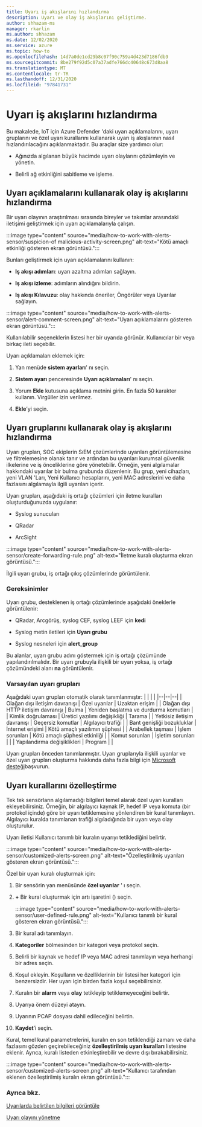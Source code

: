 ```yaml
---
title: Uyarı iş akışlarını hızlandırma
description: Uyarı ve olay iş akışlarını geliştirme.
author: shhazam-ms
manager: rkarlin
ms.author: shhazam
ms.date: 12/02/2020
ms.service: azure
ms.topic: how-to
ms.openlocfilehash: 14d7a0de1cd29b8c07f90c759a4d423d7186fdb9
ms.sourcegitcommit: 8be279f92d5c07a37adfe766dc40648c673d8aa8
ms.translationtype: MT
ms.contentlocale: tr-TR
ms.lasthandoff: 12/31/2020
ms.locfileid: "97841731"
---
```

# <a name="accelerate-alert-workflows"></a>Uyarı iş akışlarını hızlandırma

Bu makalede, IoT için Azure Defender 'daki uyarı açıklamalarını, uyarı gruplarını ve özel uyarı kurallarını kullanarak uyarı iş akışlarının nasıl hızlandırılacağını açıklanmaktadır.  Bu araçlar size yardımcı olur:

- Ağınızda algılanan büyük hacimde uyarı olaylarını çözümleyin ve yönetin.

- Belirli ağ etkinliğini sabitleme ve işleme.

## <a name="accelerate-incident-workflows-by-using-alert-comments"></a>Uyarı açıklamalarını kullanarak olay iş akışlarını hızlandırma

Bir uyarı olayının araştırılması sırasında bireyler ve takımlar arasındaki iletişimi geliştirmek için uyarı açıklamalarıyla çalışın.

:::image type="content" source="media/how-to-work-with-alerts-sensor/suspicion-of malicious-activity-screen.png" alt-text="Kötü amaçlı etkinliği gösteren ekran görüntüsü.":::

Bunları geliştirmek için uyarı açıklamalarını kullanın:

- **Iş akışı adımları**: uyarı azaltma adımları sağlayın.

- **Iş akışı izleme**: adımların alındığını bildirin.

- **Iş akışı Kılavuzu**: olay hakkında öneriler, Öngörüler veya Uyarılar sağlayın.

:::image type="content" source="media/how-to-work-with-alerts-sensor/alert-comment-screen.png" alt-text="Uyarı açıklamalarını gösteren ekran görüntüsü.":::

Kullanılabilir seçeneklerin listesi her bir uyarıda görünür. Kullanıcılar bir veya birkaç ileti seçebilir.

Uyarı açıklamaları eklemek için:

1. Yan menüde **sistem ayarları**' nı seçin.

2. **Sistem ayarı** penceresinde **Uyarı açıklamaları**' nı seçin.

3. Yorum **Ekle** kutusuna açıklama metnini girin. En fazla 50 karakter kullanın. Virgüller izin verilmez.

4. **Ekle**’yi seçin.

## <a name="accelerate-incident-workflows-by-using-alert-groups"></a>Uyarı gruplarını kullanarak olay iş akışlarını hızlandırma

Uyarı grupları, SOC ekiplerin SıEM çözümlerinde uyarıları görüntülemesine ve filtrelemesine olanak tanır ve ardından bu uyarıları kurumsal güvenlik ilkelerine ve iş önceliklerine göre yönetebilir. Örneğin, yeni algılamalar hakkındaki uyarılar bir bulma grubunda düzenlenir. Bu grup, yeni cihazları, yeni VLAN 'Ları, Yeni Kullanıcı hesaplarını, yeni MAC adreslerini ve daha fazlasını algılamayla ilgili uyarıları içerir.

Uyarı grupları, aşağıdaki iş ortağı çözümleri için iletme kuralları oluşturduğunuzda uygulanır:

  - Syslog sunucuları

  - QRadar

  - ArcSight

:::image type="content" source="media/how-to-work-with-alerts-sensor/create-forwarding-rule.png" alt-text="İletme kuralı oluşturma ekran görüntüsü.":::

İlgili uyarı grubu, iş ortağı çıkış çözümlerinde görüntülenir. 

### <a name="requirements"></a>Gereksinimler

Uyarı grubu, desteklenen iş ortağı çözümlerinde aşağıdaki öneklerle görüntülenir:

  - QRadar, Arcgörüş, syslog CEF, syslog LEEF için **kedi**

  - Syslog metin iletileri için **Uyarı grubu**

  - Syslog nesneleri için **alert_group**

Bu alanlar, uyarı grubu adını göstermek için iş ortağı çözümünde yapılandırılmalıdır. Bir uyarı grubuyla ilişkili bir uyarı yoksa, iş ortağı çözümündeki alanı **na** görüntülenir.

### <a name="default-alert-groups"></a>Varsayılan uyarı grupları

Aşağıdaki uyarı grupları otomatik olarak tanımlanmıştır:
|  |  |  |
|--|--|--|
| Olağan dışı iletişim davranışı | Özel uyarılar | Uzaktan erişim |
| Olağan dışı HTTP iletişim davranışı | Bulma | Yeniden başlatma ve durdurma komutları |
| Kimlik doğrulaması | Üretici yazılımı değişikliği | Tarama |
| Yetkisiz iletişim davranışı | Geçersiz komutlar | Algılayıcı trafiği |
| Bant genişliği bozukluklar | İnternet erişimi | Kötü amaçlı yazılımın şüphesi |
| Arabellek taşması | İşlem sorunları | Kötü amaçlı şüphesi etkinliği |
| Komut sorunları | İşletim sorunları |  |
| Yapılandırma değişiklikleri | Program |  |

Uyarı grupları önceden tanımlanmıştır. Uyarı gruplarıyla ilişkili uyarılar ve özel uyarı grupları oluşturma hakkında daha fazla bilgi için [Microsoft desteği](https://support.microsoft.com/supportforbusiness/productselection?sapId=82c88f35-1b8e-f274-ec11-c6efdd6dd099)başvurun.

## <a name="customize-alert-rules"></a>Uyarı kurallarını özelleştirme

Tek tek sensörların algılamadığı bilgileri temel alarak özel uyarı kuralları ekleyebilirsiniz. Örneğin, bir algılayıcı kaynak IP, hedef IP veya komuta (bir protokol içinde) göre bir uyarı tetiklemesine yönlendiren bir kural tanımlayın. Algılayıcı kuralda tanımlanan trafiği algıladığında bir uyarı veya olay oluşturulur.

Uyarı iletisi Kullanıcı tanımlı bir kuralın uyarıyı tetiklediğini belirtir.

:::image type="content" source="media/how-to-work-with-alerts-sensor/customized-alerts-screen.png" alt-text="Özelleştirilmiş uyarıları gösteren ekran görüntüsü.":::

Özel bir uyarı kuralı oluşturmak için:

1. Bir sensörin yan menüsünde **özel uyarılar** ' ı seçin.
1. **+** Bir kural oluşturmak için artı işaretini () seçin.

   :::image type="content" source="media/how-to-work-with-alerts-sensor/user-defined-rule.png" alt-text="Kullanıcı tanımlı bir kural gösteren ekran görüntüsü.":::

1. Bir kural adı tanımlayın.
1. **Kategoriler** bölmesinden bir kategori veya protokol seçin.
1. Belirli bir kaynak ve hedef IP veya MAC adresi tanımlayın veya herhangi bir adres seçin.
1. Koşul ekleyin. Koşulların ve özelliklerinin bir listesi her kategori için benzersizdir. Her uyarı için birden fazla koşul seçebilirsiniz.
1. Kuralın bir **alarm** veya **olay** tetikleyip tetiklemeyeceğini belirtir.
1. Uyarıya önem düzeyi atayın.
1. Uyarının PCAP dosyası dahil edileceğini belirtin.
1. **Kaydet**’i seçin.

Kural, temel kural parametrelerini, kuralın en son tetiklendiği zamanı ve daha fazlasını gözden geçirebileceğiniz **özelleştirilmiş uyarı kuralları** listesine eklenir. Ayrıca, kuralı listeden etkinleştirebilir ve devre dışı bırakabilirsiniz.

:::image type="content" source="media/how-to-work-with-alerts-sensor/customized-alerts-screen.png" alt-text="Kullanıcı tarafından eklenen özelleştirilmiş kuralın ekran görüntüsü.":::

### <a name="see-also"></a>Ayrıca bkz.

[Uyarılarda belirtilen bilgileri görüntüle](how-to-view-information-provided-in-alerts.md)

[Uyarı olayını yönetme](how-to-manage-the-alert-event.md)
